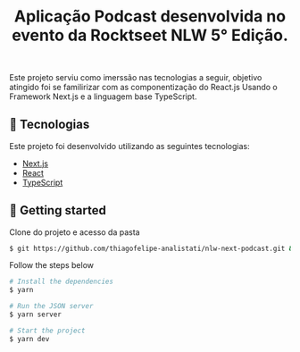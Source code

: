 <h1 align="center">
    Aplicação Podcast desenvolvida no evento da Rocktseet NLW 5° Edição.
</h1>
<br>
<p>Este projeto serviu como imerssão nas tecnologias a seguir, objetivo atingido foi se familirizar com as
componentização do React.js Usando o Framework Next.js e a linguagem base TypeScript.</p>

## 🧪 Tecnologias

Este projeto foi desenvolvido utilizando as seguintes tecnologias:

- [Next.js](https://nextjs.org/)
- [React](https://reactjs.org)
- [TypeScript](https://www.typescriptlang.org/)

## 🚀 Getting started

Clone do projeto e acesso da pasta

```bash
$ git https://github.com/thiagofelipe-analistati/nlw-next-podcast.git && cd nlw-next-podcast
```

Follow the steps below
```bash
# Install the dependencies
$ yarn

# Run the JSON server
$ yarn server

# Start the project
$ yarn dev
```

